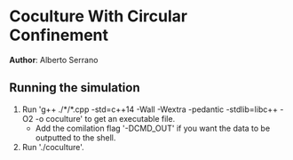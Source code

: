 Coculture With Circular Confinement
===================================

**Author**: Alberto Serrano

## Running the simulation
1. Run 'g++ ./\*/\*.cpp -std=c++14 -Wall -Wextra -pedantic -stdlib=libc++ -O2 -o coculture' to get an executable file.
    - Add the comilation flag '-DCMD\_OUT' if you want the data to be outputted to the shell.
2. Run './coculture'.
